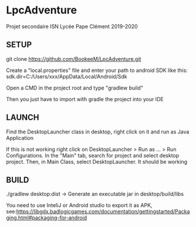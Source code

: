 # LpcAdventure
Projet secondaire ISN Lycée Pape Clément 2019-2020

## SETUP

git clone https://github.com/BookeeM/LpcAdventure.git

Create a "local.properties" file and enter your path to android SDK like this:
sdk.dir=C:/Users/xxx/AppData/Local/Android/Sdk

Open a CMD in the project root and type "gradlew build"

Then you just have to import with gradle the project into your IDE

## LAUNCH

Find the DesktopLauncher class in desktop, right click on it and run as Java Application

If this is not working right click on DesktopLauncher > Run as ... > Run Configurations.
In the "Main" tab, search for project and select desktop project. Then, in Main Class, select DesktopLauncher.
It should be working

## BUILD

./gradlew desktop:dist -> Generate an executable jar in desktop/build/libs

You need to use InteliJ or Android studio to export it as APK, see:https://libgdx.badlogicgames.com/documentation/gettingstarted/Packaging.html#packaging-for-android
